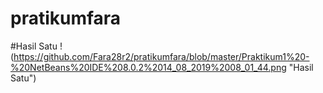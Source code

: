 # pratikumfara
#Hasil Satu
!(https://github.com/Fara28r2/pratikumfara/blob/master/Praktikum1%20-%20NetBeans%20IDE%208.0.2%2014_08_2019%2008_01_44.png "Hasil Satu")
